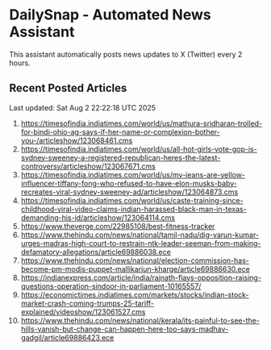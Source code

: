 # DailySnap - Automated News Assistant

This assistant automatically posts news updates to X (Twitter) every 2 hours.

## Recent Posted Articles

Last updated: Sat Aug  2 22:22:18 UTC 2025

1. https://timesofindia.indiatimes.com/world/us/mathura-sridharan-trolled-for-bindi-ohio-ag-says-if-her-name-or-complexion-bother-you-/articleshow/123068461.cms
2. https://timesofindia.indiatimes.com/world/us/all-hot-girls-vote-gop-is-sydney-sweeney-a-registered-republican-heres-the-latest-controversy/articleshow/123067671.cms
3. https://timesofindia.indiatimes.com/world/us/my-jeans-are-yellow-influencer-tiffany-fong-who-refused-to-have-elon-musks-baby-recreates-viral-sydney-sweeney-ad/articleshow/123064873.cms
4. https://timesofindia.indiatimes.com/world/us/caste-training-since-childhood-viral-video-claims-indian-harassed-black-man-in-texas-demanding-his-id/articleshow/123064114.cms
5. https://www.theverge.com/22985108/best-fitness-tracker
6. https://www.thehindu.com/news/national/tamil-nadu/dig-varun-kumar-urges-madras-high-court-to-restrain-ntk-leader-seeman-from-making-defamatory-allegations/article69886038.ece
7. https://www.thehindu.com/news/national/election-commission-has-become-pm-modis-puppet-mallikarjun-kharge/article69886630.ece
8. https://indianexpress.com/article/india/rajnath-flays-opposition-raising-questions-operation-sindoor-in-parliament-10165557/
9. https://economictimes.indiatimes.com/markets/stocks/indian-stock-market-crash-coming-trumps-25-tariff-explained/videoshow/123061527.cms
10. https://www.thehindu.com/news/national/kerala/its-painful-to-see-the-hills-vanish-but-change-can-happen-here-too-says-madhav-gadgil/article69886423.ece
